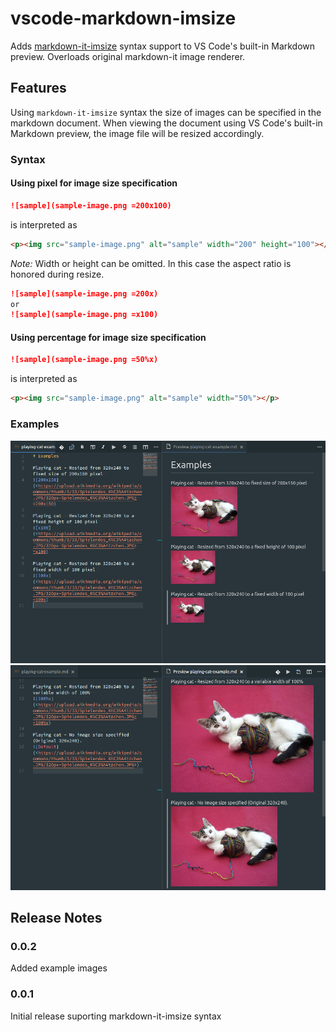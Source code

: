 # vscode-markdown-imsize

Adds [markdown-it-imsize](https://www.npmjs.com/package/markdown-it-imsize) syntax support to VS Code's built-in Markdown preview. Overloads original markdown-it image renderer.

## Features

Using `markdown-it-imsize` syntax the size of images can be specified in the markdown document. When viewing the document using VS Code's built-in Markdown preview, the image file will be resized accordingly.

### Syntax

#### Using pixel for image size specification

```md
![sample](sample-image.png =200x100)
```

is interpreted as

```html
<p><img src="sample-image.png" alt="sample" width="200" height="100"></p>
```

*Note:* Width or height can be omitted. In this case the aspect ratio is honored during resize.

```md
![sample](sample-image.png =200x)
or  
![sample](sample-image.png =x100)
```

#### Using percentage for image size specification

```md
![sample](sample-image.png =50%x)
```

is interpreted as

```html
<p><img src="sample-image.png" alt="sample" width="50%"></p>
```

### Examples

![](https://raw.githubusercontent.com/amoosbr/vscode-markdown-imsize/master/docs/playing-cat-example1.png)
![](https://raw.githubusercontent.com/amoosbr/vscode-markdown-imsize/master/docs/playing-cat-example2.png)

## Release Notes

### 0.0.2

Added example images

### 0.0.1

Initial release suporting markdown-it-imsize syntax
